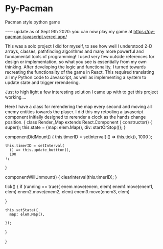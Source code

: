 # Py-Pacman
Pacman style python game

---- update as of Sept 9th 2020:
you can now play my game at https://py-pacman-javascript.vercel.app/


This was a solo project I did for myself, to see how well I understood 2-D arrays, classes, pathfinding algorithms and many more powerful and fundamental tools of programming!
I used very few outside references for design or implementation, so what you see is essentially from my own thinking. 
After developing the logic and functionality, I turned towards recreating the functionality of the game in React. This required
translating all my Python code to Javascript, as well as implementing a system to update state and trigger rerendering.

Just to high light a few interesting solution I came up with to get this project working....

Here I have a class for rerendering the map every second and moving all enemy entities towards the player. I did this my retooling a javascript component initially designed to rerender a clock as the hands change position. 
{
class Render_Map extends React.Component {
  constructor() {
    super();
    this.state = {map: elem.Map(),
    div: startOrStop()};
  }

  componentDidMount() {
    this.timerID = setInterval(
      () => this.tick(),
      1000
    );
    
    this.timerID = setInterval(
      () => this.update_buttton(),
      100
    );
    
   
  }

  componentWillUnmount() {
    clearInterval(this.timerID);
  }

  tick() {
    if (running == true){
    enem.move(enem, elem)
    enem1.move(enem1, elem)
    enem2.move(enem2, elem)
    enem3.move(enem3, elem)

  }
  
    this.setState({
      map: elem.Map(),
     
    });
  }
  
  }
  
